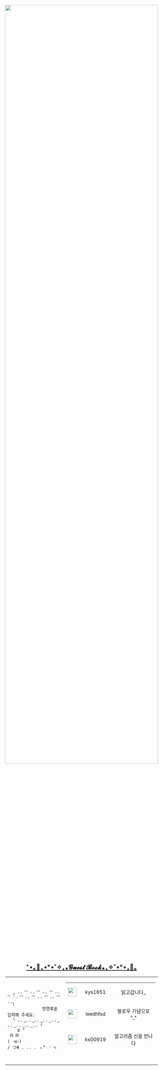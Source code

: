 
<img src="https://user-images.githubusercontent.com/101504594/234354992-88f43717-fdaa-45b4-b148-e0834cac840e.gif" width="100%" height="80%">


<h2 align="center" te>
  <a href="https://github.com/JEM1224/JEM1224/issues/1">
    <strong>⁺⋆｡🦋₊⋆°⋆˚✧₊⁎𝓖𝓾𝓮𝓼𝓽 𝓑𝓸𝓸𝓴⁎₊✧˚⋆°⋆₊🦋｡</strong>
  </a>
</h2>
<table align ="center">
  <td>
  <pre>
    <code>
  ╭ ◜◝ ͡ ◜◝ ͡ ◜◝ ͡ ◜◝ ͡ ◜◝ ͡ ◜◝ ͡ ◜◝ ͡ ◜◝ ͡ ◜◝╮
              방명록을 입력해 주세요.
  ╰ ◟◞ ͜ ◟◞ ͜ ◟◞ ͜ ◟◞ ͜ ◟◞ ͜ ◟◞ ͜ ◟◞ ͜ ◟◞ ͜ ◟◞ ╯
    O °
 ᕱ ᕱ
( ･ω･)
/ つΦ . .. . ﹢ ⃰ ଂ ಇ
    </code>
</pre>
</td>
  <td>

<!--Guestbook-->
<table align="center" height="250"><tr><td> <a href="https://github.com/kys1651"><img width="30" src="https://avatars.githubusercontent.com/u/43926186?s=30&u=8307b1f2618006c2e11639c049871db384f3b092&v=4"/></a></td><td><p align="center">kys1651</p></td><td><p align="center">읽고갑니다,,</p></td></tr><tr><td> <a href="https://github.com/leedhfsd"><img width="30" src="https://avatars.githubusercontent.com/u/89757700?s=30&u=348535f5d99391f0d57c18711197b143139f6530&v=4"/></a></td><td><p align="center">leedhfsd</p></td><td><p align="center">팔로우 기념으로 ^_^</p></td></tr><tr><td> <a href="https://github.com/ks00919"><img width="30" src="https://avatars.githubusercontent.com/u/69795199?s=30&u=9decbbe84ff6dea6f924c188a714ea53dc75aaa0&v=4"/></a></td><td><p align="center">ks00919</p></td><td><p align="center">알고리즘 신을 만나다</p></td></tr><tr><td> <a href="https://github.com/JEM1224"><img width="30" src="https://avatars.githubusercontent.com/u/101504594?s=30&v=4"/></a></td><td><p align="center">JEM1224</p></td><td><p align="center">안녕하세요 ~~~ ! ! ! ! ! .....</p></td></tr><tr><td> <a href="https://github.com/gnsals0904"><img width="30" src="https://avatars.githubusercontent.com/u/48405500?s=30&u=31da3299a2b2287c443b5a10d2df6bd6bc4fc540&v=4"/></a></td><td><p align="center">gnsals0904</p></td><td><p align="center">오픈소스 기여 후기 인상깊게 잘 읽었.....</p></td></tr></table></p></td></table>